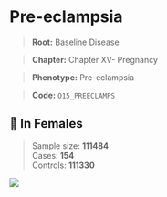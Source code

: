 # Pre-eclampsia

> **Root:** Baseline Disease  

> **Chapter:** Chapter XV- Pregnancy  

> **Phenotype:** Pre-eclampsia  

> **Code:** `O15_PREECLAMPS`

## 👩 In Females  
> Sample size: **111484**  
> Cases: **154**  
> Controls: **111330**
<img src="/Disease/Figures/ALL/Baseline/O15_PREECLAMPS.png"/>
<CsvTable src="/Disease_Data/ALL/Baseline/LG_O15_PREECLAMPS.csv" label="🔍 View full results" />
